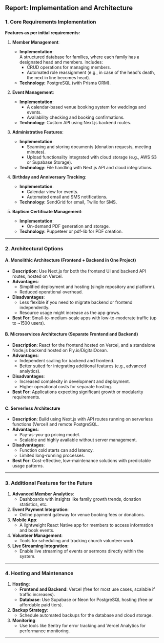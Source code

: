## **Report: Implementation and Architecture**

### **1. Core Requirements Implementation**

**Features as per initial requirements:**

1. **Member Management**:
   - **Implementation**:  
     A structured database for families, where each family has a designated head and members. Includes:
     - CRUD operations for managing members.
     - Automated role reassignment (e.g., in case of the head's death, the next in line becomes head).
   - **Technology**: PostgreSQL (with Prisma ORM).

2. **Event Management**:
   - **Implementation**:  
     - A calendar-based venue booking system for weddings and events.
     - Availability checking and booking confirmations.
   - **Technology**: Custom API using Next.js backend routes.

3. **Administrative Features**:
   - **Implementation**:  
     - Scanning and storing documents (donation requests, meeting minutes).
     - Upload functionality integrated with cloud storage (e.g., AWS S3 or Supabase Storage).
   - **Technology**: File handling with Next.js API and cloud integrations.

4. **Birthday and Anniversary Tracking**:
   - **Implementation**:  
     - Calendar view for events.
     - Automated email and SMS notifications.
   - **Technology**: SendGrid for email, Twilio for SMS.

5. **Baptism Certificate Management**:
   - **Implementation**:  
     - On-demand PDF generation and storage.
   - **Technology**: Puppeteer or pdf-lib for PDF creation.

---

### **2. Architectural Options**

#### **A. Monolithic Architecture (Frontend + Backend in One Project)**
- **Description**: Use Next.js for both the frontend UI and backend API routes, hosted on Vercel.
- **Advantages**:
  - Simplified deployment and hosting (single repository and platform).
  - Reduced operational overhead.
- **Disadvantages**:
  - Less flexible if you need to migrate backend or frontend independently.
  - Resource usage might increase as the app grows.
- **Best For**: Small-to-medium-scale apps with low-to-moderate traffic (up to ~1500 users).

#### **B. Microservices Architecture (Separate Frontend and Backend)**
- **Description**: React for the frontend hosted on Vercel, and a standalone Node.js backend hosted on Fly.io/DigitalOcean.
- **Advantages**:
  - Independent scaling for backend and frontend.
  - Better suited for integrating additional features (e.g., advanced analytics).
- **Disadvantages**:
  - Increased complexity in development and deployment.
  - Higher operational costs for separate hosting.
- **Best For**: Applications expecting significant growth or modularity requirements.

#### **C. Serverless Architecture**
- **Description**: Build using Next.js with API routes running on serverless functions (Vercel) and remote PostgreSQL.
- **Advantages**:
  - Pay-as-you-go pricing model.
  - Scalable and highly available without server management.
- **Disadvantages**:
  - Function cold starts can add latency.
  - Limited long-running processes.
- **Best For**: Cost-effective, low-maintenance solutions with predictable usage patterns.

---

### **3. Additional Features for the Future**
1. **Advanced Member Analytics**:
   - Dashboards with insights like family growth trends, donation statistics, etc.
2. **Event Payment Integration**:
   - Online payment gateway for venue booking fees or donations.
3. **Mobile App**:
   - A lightweight React Native app for members to access information and book events.
4. **Volunteer Management**:
   - Tools for scheduling and tracking church volunteer work.
5. **Live Streaming Integration**:
   - Enable live streaming of events or sermons directly within the system.

---

### **4. Hosting and Maintenance**
1. **Hosting**:
   - **Frontend and Backend**: Vercel (free for most use cases, scalable if traffic increases).
   - **Database**: Use Supabase or Neon for PostgreSQL hosting (free or affordable paid tiers).
2. **Backup Strategy**:
   - Schedule automated backups for the database and cloud storage.
3. **Monitoring**:
   - Use tools like Sentry for error tracking and Vercel Analytics for performance monitoring.

---
